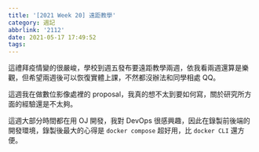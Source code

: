```yaml
---
title: '[2021 Week 20] 遠距教學'
category: 週記
abbrlink: '2112'
date: 2021-05-17 17:49:52
tags:
---
```

這禮拜疫情變的很嚴峻，學校到週五發布要遠距教學兩週，依我看兩週還算是樂觀，但希望兩週後可以恢復實體上課，不然都沒辦法和同學相處 QQ。
<!-- more -->
這週我在做數位影像處裡的 proposal，我真的想不太到要如何寫，關於研究所方面的經驗還是不太夠。

這週大部分時間都在用 OJ 開發，我對 DevOps 很感興趣，因此在錄製前後端的開發環境，錄製後最大的心得是 `docker compose` 超好用，比 `docker CLI` 還方便。